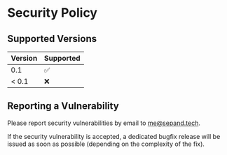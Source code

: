 # Security Policy

## Supported Versions

| Version       | Supported          |
| ------------- | ------------------ |
| 0.1           | :white_check_mark: |
| < 0.1         | :x:                |

## Reporting a Vulnerability

Please report security vulnerabilities by email to [me@sepand.tech](mailto:me@sepand.tech "me@sepand.tech").

If the security vulnerability is accepted, a dedicated bugfix release will be issued as soon as possible (depending on the complexity of the fix).